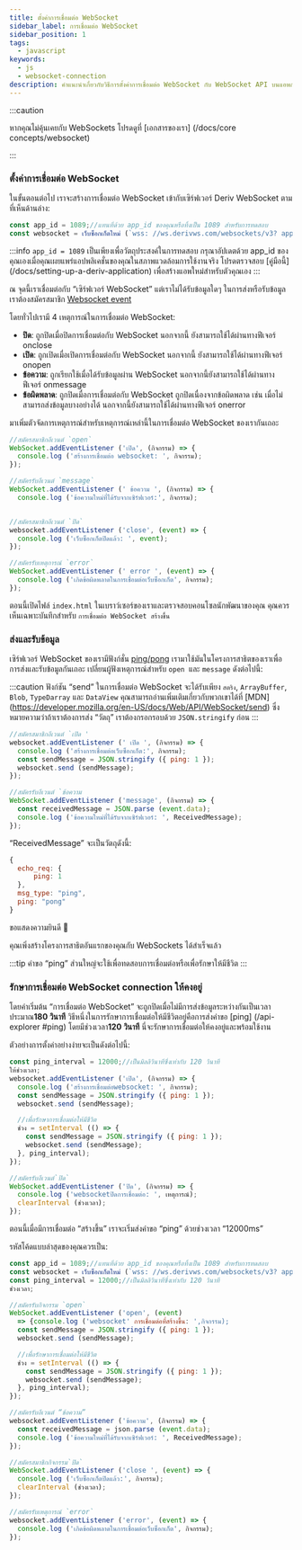 ```yaml
---
title: ตั้งค่าการเชื่อมต่อ WebSocket
sidebar_label: การเชื่อมต่อ WebSocket
sidebar_position: 1
tags:
  - javascript
keywords:
  - js
  - websocket-connection
description: คำแนะนำเกี่ยวกับวิธีการตั้งค่าการเชื่อมต่อ WebSocket กับ WebSocket API บนแอพการซื้อขายของคุณ
---
```


:::caution

หากคุณไม่คุ้นเคยกับ WebSockets โปรดดูที่ [เอกสารของเรา] (/docs/core concepts/websocket)

:::

### ตั้งค่าการเชื่อมต่อ WebSocket

<!-- To create a websocket connection, we want to use the Deriv websocket URL with an `app_id`. You can create your own app_id within your [dashboard](/dashboard) or keep the default `1089` app_id for testing. Keep in mind that eventually, you should make your own app_id. Especially if you would like to monetize your application. -->

ในขั้นตอนต่อไป เราจะสร้างการเชื่อมต่อ WebSocket เข้ากับเซิร์ฟเวอร์ Deriv WebSocket ตามที่เห็นด้านล่าง:

```js title="index.js" showLineNumbers
const app_id = 1089;//แทนที่ด้วย app_id ของคุณหรือทิ้งเป็น 1089 สำหรับการทดสอบ
const websocket = เว็บซ็อกเก็ตใหม่ (`wss: //ws.derivws.com/websockets/v3? app_id =${app_id}`);
```

:::info
`app_id = 1089` เป็นเพียงเพื่อวัตถุประสงค์ในการทดสอบ กรุณาอัปเดตด้วย app_id ของคุณเองเมื่อคุณเผยแพร่แอปพลิเคชั่นของคุณในสภาพแวดล้อมการใช้งานจริง โปรดตรวจสอบ [คู่มือนี้] (/docs/setting-up-a-deriv-application) เพื่อสร้างแอพใหม่สำหรับตัวคุณเอง
:::

ณ จุดนี้เราเชื่อมต่อกับ “เซิร์ฟเวอร์ WebSocket” แต่เราไม่ได้รับข้อมูลใดๆ ในการส่งหรือรับข้อมูล เราต้องสมัครสมาชิก <a href="https://developer.mozilla.org/en-US/docs/Web/API/WebSocket#events" target="_blank">Websocket event</a>

โดยทั่วไปเรามี 4 เหตุการณ์ในการเชื่อมต่อ WebSocket:

- **ปิด**:
  ถูกปิดเมื่อปิดการเชื่อมต่อกับ WebSocket นอกจากนี้ ยังสามารถใช้ได้ผ่านทางฟีเจอร์ onclose
- **เปิด**:
  ถูกเปิดเมื่อเปิดการเชื่อมต่อกับ WebSocket นอกจากนี้ ยังสามารถใช้ได้ผ่านทางฟีเจอร์ onopen
- **ข้อความ**:
  ถูกเรียกใช้เมื่อได้รับข้อมูลผ่าน WebSocket นอกจากนี้ยังสามารถใช้ได้ผ่านทางฟีเจอร์ onmessage
- **ข้อผิดพลาด**:
  ถูกปิดเมื่อการเชื่อมต่อกับ WebSocket ถูกปิดเนื่องจากข้อผิดพลาด เช่น เมื่อไม่สามารถส่งข้อมูลบางอย่างได้ นอกจากนี้ยังสามารถใช้ได้ผ่านทางฟีเจอร์ onerror

มาเพิ่มตัวจัดการเหตุการณ์สำหรับเหตุการณ์เหล่านี้ในการเชื่อมต่อ WebSocket ของเรากันเถอะ

```js title="index.js" showLineNumbers
//สมัครสมาชิกอีเวนต์ `open`
WebSocket.addEventListener ('เปิด', (กิจกรรม) => {
  console.log ('สร้างการเชื่อมต่อ websocket: ', กิจกรรม);
});

//สมัครรับอีเวนต์ `message`
WebSocket.addEventListener (' ข้อความ ', (กิจกรรม) => {
  console.log ('ข้อความใหม่ที่ได้รับจากเซิร์ฟเวอร์:', กิจกรรม);


//สมัครสมาชิกอีเวนต์ `ปิด`
websocket.addEventListener ('close', (event) => {
  console.log ('เว็บซ็อกเก็ตปิดแล้ว: ', event);
});

//สมัครรับเหตุการณ์ `error`
WebSocket.addEventListener (' error ', (event) => {
  console.log ('เกิดข้อผิดพลาดในการเชื่อมต่อเว็บซ็อกเก็ต', กิจกรรม);
});
```

ตอนนี้เปิดไฟล์ `index.html` ในเบราว์เซอร์ของเราและตรวจสอบคอนโซลนักพัฒนาของคุณ คุณควรเห็นเฉพาะบันทึกสำหรับ `การเชื่อมต่อ WebSocket สร้างขึ้น`

### ส่งและรับข้อมูล

เซิร์ฟเวอร์ WebSocket ของเรามีฟังก์ชั่น <a href="/api-explorer#ping" target="_blank" rel="noopener noreferrer">ping/pong</a> เรามาใช้มันในโครงการสาธิตของเราเพื่อการส่งและรับข้อมูลกันเถอะ เปลี่ยนผู้ฟังเหตุการณ์สำหรับ `open `และ `message` ดังต่อไปนี้:

:::caution
ฟังก์ชัน “send” ในการเชื่อมต่อ WebSocket จะได้รับเพียง `สตริง`, `ArrayBuffer`, `Blob`, `TypeDarray` และ `DataView` คุณสามารถอ่านเพิ่มเติมเกี่ยวกับพวกเขาได้ที่ [MDN] (https://developer.mozilla.org/en-US/docs/Web/API/WebSocket/send) ซึ่งหมายความว่าถ้าเราต้องการส่ง “วัตถุ” เราต้องกรอกรอบด้วย `JSON.stringify` ก่อน
:::

```js title="index.js" showLineNumbers
//สมัครสมาชิกอีเวนต์ `เปิด '
websocket.addEventListener (' เปิด ', (กิจกรรม) => {
  console.log ('สร้างการเชื่อมต่อเว็บซ็อกเก็ต:', กิจกรรม);
  const sendMessage = JSON.stringify ({ ping: 1 });
  websocket.send (sendMessage);
});

//สมัครรับอีเวนต์ `ข้อความ
WebSocket.addEventListener ('message', (กิจกรรม) => {
  const receivedMessage = JSON.parse (event.data);
  console.log ('ข้อความใหม่ที่ได้รับจากเซิร์ฟเวอร์: ', ReceivedMessage);
});
```

“ReceivedMessage” จะเป็นวัตถุดังนี้:

```js showLineNumbers
{
  echo_req: {
      ping: 1
  },
  msg_type: "ping",
  ping: "pong"
}
```

ขอแสดงความยินดี :tada:

คุณเพิ่งสร้างโครงการสาธิตอันแรกของคุณกับ WebSockets ได้สำเร็จแล้ว

:::tip
คำขอ “ping” ส่วนใหญ่จะใช้เพื่อทดสอบการเชื่อมต่อหรือเพื่อรักษาให้มีชีวิต
:::

### รักษาการเชื่อมต่อ WebSocket connection ให้คงอยู่

โดยค่าเริ่มต้น “การเชื่อมต่อ WebSocket” จะถูกปิดเมื่อไม่มีการส่งข้อมูลระหว่างกันเป็นเวลาประมาณ**180 วินาที** วิธีหนึ่งในการรักษาการเชื่อมต่อให้มีชีวิตอยู่คือการส่งคำขอ [ping] (/api-explorer #ping) โดยมีช่วงเวลา**120 วินาที** นี่จะรักษาการเชื่อมต่อให้คงอยู่และพร้อมใช้งาน

ตัวอย่างการตั้งค่าอย่างง่ายจะเป็นดังต่อไปนี้:

```js title="index.js" showLineNumbers
const ping_interval = 12000;//เป็นมิลลิวินาทีซึ่งเท่ากับ 120 วินาที
ให้ช่วงเวลา;
websocket.addEventListener ('เปิด', (กิจกรรม) => {
  console.log ('สร้างการเชื่อมต่อwebsocket: ', กิจกรรม);
  const sendMessage = JSON.stringify ({ ping: 1 });
  websocket.send (sendMessage);

  //เพื่อรักษาการเชื่อมต่อให้มีชีวิต
  ช่วง = setInterval (() => {
    const sendMessage = JSON.stringify ({ ping: 1 });
    websocket.send (sendMessage);
  }, ping_interval);
});

//สมัครรับอีเวนต์`ปิด`
WebSocket.addEventListener ('ปิด', (กิจกรรม) => {
  console.log ('websocketปิดการเชื่อมต่อ: ', เหตุการณ์);
  clearInterval (ช่วงเวลา);
});
```

ตอนนี้เมื่อมีการเชื่อมต่อ “สร้างขึ้น” เราจะเริ่มส่งคำขอ “ping” ด้วยช่วงเวลา “12000ms”

รหัสโค้ดแบบล่าสุดของคุณควรเป็น:

```js title="index.js" showLineNumbers
const app_id = 1089;//แทนที่ด้วย app_id ของคุณหรือทิ้งเป็น 1089 สำหรับการทดสอบ
const websocket = เว็บซ็อกเก็ตใหม่ (`wss: //ws.derivws.com/websockets/v3? app_id=${app_id}`);
const ping_interval = 12000;//เป็นมิลลิวินาทีซึ่งเท่ากับ 120 วินาที
ช่วงเวลา;

//สมัครรับกิจกรรม `open`
WebSocket.addEventListener ('open', (event)
  => {console.log ('websocket' การเชื่อมต่อที่สร้างขึ้น: ',กิจกรรม);
  const sendMessage = JSON.stringify ({ ping: 1 });
  websocket.send (sendMessage);

  //เพื่อรักษาการเชื่อมต่อให้มีชีวิต
  ช่วง = setInterval (() => {
    const sendMessage = JSON.stringify ({ ping: 1 });
    websocket.send (sendMessage);
  }, ping_interval);
});

//สมัครรับอีเวนต์ “ข้อความ”
websocket.addEventListener ('ข้อความ', (กิจกรรม) => {
  const receivedMessage = json.parse (event.data);
  console.log ('ข้อความใหม่ที่ได้รับจากเซิร์ฟเวอร์: ', ReceivedMessage);
});

//สมัครสมาชิกกิจกรรม`ปิด`
WebSocket.addEventListener ('close ', (event) => {
  console.log ('เว็บซ็อกเก็ตปิดแล้ว:', กิจกรรม);
  clearInterval (ช่วงเวลา);
});

//สมัครรับเหตุการณ์ `error`
websocket.addEventListener ('error', (event) => {
  console.log ('เกิดข้อผิดพลาดในการเชื่อมต่อเว็บซ็อกเก็ต', กิจกรรม);
});
```
